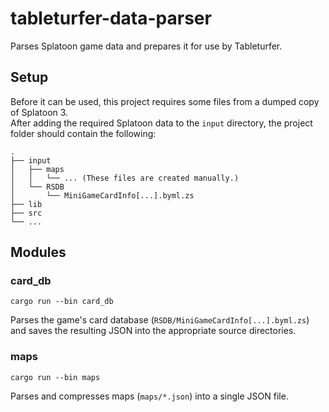 # tableturfer-data-parser

Parses Splatoon game data and prepares it for use by Tableturfer.

## Setup

Before it can be used, this project requires some files from a dumped copy of Splatoon 3.  
After adding the required Splatoon data to the `input` directory, the project folder should contain the following:
```
.
├── input
│   ├── maps
│   │   └── ... (These files are created manually.)
│   └── RSDB
│       └── MiniGameCardInfo[...].byml.zs
├── lib
├── src
└── ...
```

## Modules

### card_db

`cargo run --bin card_db`

Parses the game's card database (`RSDB/MiniGameCardInfo[...].byml.zs`) and saves the resulting JSON into the appropriate
source directories.

### maps

`cargo run --bin maps`

Parses and compresses maps (`maps/*.json`) into a single JSON file. 
